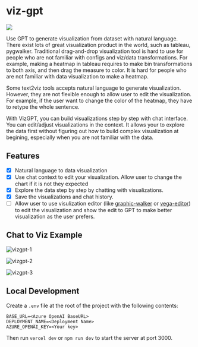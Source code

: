 # viz-gpt

![](https://img.shields.io/github/license/observedobserver/viz-gpt)

Use GPT to generate visualization from dataset with natural language. There exist lots of great visualization product in the world, such as tableau, pygwalker. Traditional drag-and-drop visualization tool is hard to use for people who are not familiar with configs and viz/data transformations. For example, making a heatmap in tableau requires to make bin transformations to both axis, and then drag the measure to color. It is hard for people who are not familiar with data visualization to make a heatmap.

Some text2viz tools accepts natural language to generate visualization. However, they are not flexible enough to allow user to edit the visualization. For example, if the user want to change the color of the heatmap, they have to retype the whole sentence.

With VizGPT, you can build visualizations step by step with chat interface. You can edit/adjust visualizations in the context. It allows your to explore the data first without figuring out how to build complex visualization at begining, especially when you are not familiar with the data.


## Features
+ [x] Natural language to data visualization
+ [x] Use chat context to edit your visualization. Allow user to change the chart if it is not they expected
+ [x] Explore the data step by step by chatting with visualizations.
+ [x] Save the visualizations and chat history.
+ [ ] Allow user to use visulization editor (like [graphic-walker](https://github.com/Kanaries/graphic-walker) or [vega-editor](https://github.com/vega/editor)) to edit the visualization and show the edit to GPT to make better visualization as the user prefers.

## Chat to Viz Example

![vizgpt-1](https://github.com/ObservedObserver/viz-gpt/assets/22167673/3788bb64-9441-4c1a-b709-307f9bc47e3d)

![vizgpt-2](https://github.com/ObservedObserver/viz-gpt/assets/22167673/50fc05a3-7511-489d-bb6f-5e0b7568e9cf)

![vizgpt-3](https://github.com/ObservedObserver/viz-gpt/assets/22167673/5506e5f5-f209-4721-a2ee-61e59180f08f)


## Local Development

Create a `.env` file at the root of the project with the following contents:

```
BASE_URL=<Azure OpenAI BaseURL>
DEPLOYMENT_NAME=<Deployment Name>
AZURE_OPENAI_KEY=<Your key>
```

Then run `vercel dev` or `npm run dev` to start the server at port 3000.
